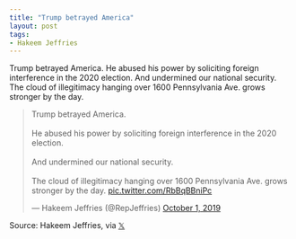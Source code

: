 ```yaml
---
title: "Trump betrayed America"
layout: post
tags:
- Hakeem Jeffries
---
```


Trump betrayed America. He abused his power by soliciting foreign interference in the 2020 election. And undermined our national security. The cloud of illegitimacy hanging over 1600 Pennsylvania Ave. grows stronger by the day.

<blockquote class="twitter-tweet"><p lang="en" dir="ltr">Trump betrayed America.<br><br>He abused his power by soliciting foreign interference in the 2020 election.<br><br>And undermined our national security.<br><br>The cloud of illegitimacy hanging over 1600 Pennsylvania Ave. grows stronger by the day. <a href="https://t.co/RbBqBBniPc">pic.twitter.com/RbBqBBniPc</a></p>&mdash; Hakeem Jeffries (@RepJeffries) <a href="https://twitter.com/RepJeffries/status/1179015153972649984?ref_src=twsrc%5Etfw">October 1, 2019</a></blockquote><script async src="https://platform.twitter.com/widgets.js" charset="utf-8"></script>

Source: Hakeem Jeffries, via [&#x1D54F;](https://x.com)
